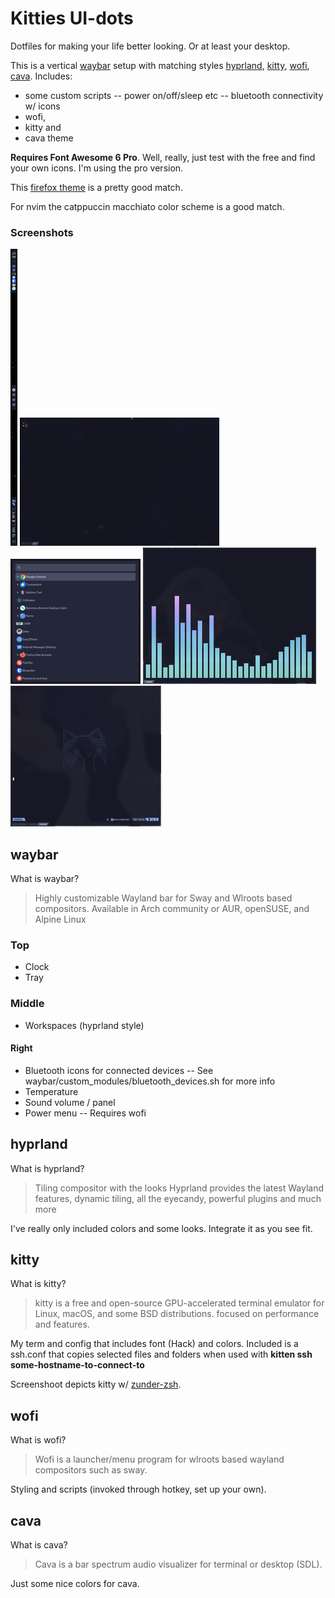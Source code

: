 # Kitties UI-dots

Dotfiles for making your life better looking. Or at least your desktop.

This is a vertical [waybar](https://github.com/Alexays/Waybar/) setup with matching styles [hyprland](https://hyprland.org), [kitty](https://sw.kovidgoyal.net/kitty/), [wofi](https://hg.sr.ht/~scoopta/wofi), [cava](https://github.com/karlstav/cava). Includes:

- some custom scripts
  -- power on/off/sleep etc
  -- bluetooth connectivity w/ icons
- wofi,
- kitty and
- cava theme

**Requires Font Awesome 6 Pro**.
Well, really, just test with the free and find your own icons. I'm using the pro version.

This [firefox theme](https://addons.mozilla.org/en-US/firefox/addon/catppuccin-macchiato-green/) is a pretty good match.

For nvim the catppuccin macchiato color scheme is a good match.

### Screenshots

[![waybar](/screenshots/screenshot_waybar.resized.png?raw=true)](/screenshots/screenshot_waybar.png)
[![kitty](/screenshots/screenshot_kitty.resized.png?raw=true)](/screenshots/screenshot_kitty.png)
[![wofi](/screenshots/screenshot_wofi.resized.png?raw=true)](/screenshots/screenshot_wofi.png)
[![cava](/screenshots/screenshot_cava.resized.png?raw=true)](/screenshots/screenshot_cava.png)
[![nvim](/screenshots/screenshot_nvim.resized.png?raw=true)](/screenshots/screenshot_nvim.png)

## waybar

What is waybar?

> Highly customizable Wayland bar for Sway and Wlroots based compositors.
> Available in Arch community or AUR, openSUSE, and Alpine Linux

### Top

- Clock
- Tray

### Middle

- Workspaces (hyprland style)

#### Right

- Bluetooth icons for connected devices
  -- See waybar/custom_modules/bluetooth_devices.sh for more info
- Temperature
- Sound volume / panel
- Power menu
  -- Requires wofi

## hyprland

What is hyprland?

> Tiling compositor with the looks
> Hyprland provides the latest Wayland features, dynamic tiling, all the eyecandy, powerful plugins and much more

I've really only included colors and some looks. Integrate it as you see fit.

## kitty

What is kitty?

> kitty is a free and open-source GPU-accelerated terminal emulator for Linux, macOS, and some BSD distributions. focused on performance and features.

My term and config that includes font (Hack) and colors. Included is a ssh.conf that copies selected files and folders when used with **kitten ssh some-hostname-to-connect-to**

Screenshoot depicts kitty w/ [zunder-zsh](https://github.com/warbacon/zunder-zsh).

## wofi

What is wofi?

> Wofi is a launcher/menu program for wlroots based wayland compositors such as sway.

Styling and scripts (invoked through hotkey, set up your own).

## cava

What is cava?

> Cava is a bar spectrum audio visualizer for terminal or desktop (SDL).

Just some nice colors for cava.
